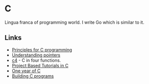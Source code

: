 # C

Lingua franca of programming world. I write Go which is similar to it.

## Links

- [Principles for C programming](http://sircmpwn.github.io/2017/03/15/How-I-learned-to-stop-worrying-and-love-C.html)
- [Understanding pointers](http://sircmpwn.github.io/2016/05/28/Understanding-pointers.html)
- [c4](https://github.com/rswier/c4) - C in four functions.
- [Project Based Tutorials in C](https://github.com/rby90/Project-Based-Tutorials-in-C#readme)
- [One year of C](http://floooh.github.io/2018/06/02/one-year-of-c.html)
- [Building C programs](http://seenaburns.com/building-c-programs/)